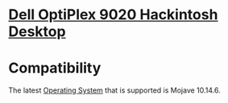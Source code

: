 # <a title="Dell OptiPlex 9020 Hackintosh Desktop" href="https://www.gixxerpc.com/systems/desktop/9020sff/#github">Dell OptiPlex 9020 Hackintosh Desktop</a><br>





















# Compatibility<br>
The latest <a href="https://github.com/Sipylus/OS">Operating System</a> that is supported is Mojave 10.14.6.
